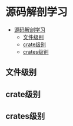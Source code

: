 # 源码解剖学习

<!--ts-->
* [源码解剖学习](#源码解剖学习)
   * [文件级别](#文件级别)
   * [crate级别](#crate级别)
   * [crates级别](#crates级别)

<!-- Created by https://github.com/ekalinin/github-markdown-toc -->
<!-- Added by: runner, at: Thu Aug 11 08:02:56 UTC 2022 -->

<!--te-->

## 文件级别

## crate级别

## crates级别